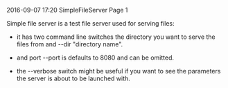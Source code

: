 

2016-09-07 17:20                 SimpleFileServer                 Page 1


Simple file server is a test file server used for serving files:

- it has two command line switches the directory you want to serve the files from
  and --dir "directory name".

- and port --port is defaults to 8080 and can be omitted.

- the --verbose switch might be useful if you want to see the parameters the 
  server is about to be launched with.

